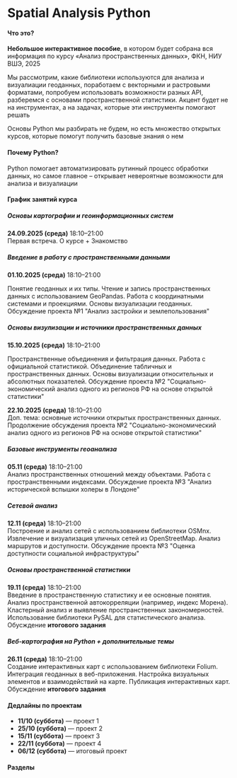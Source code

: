# Spatial Analysis Python

#### Что это?

<strong>Небольшое интерактивное пособие</strong>, в котором будет собрана вся информация по курсу «Анализ пространственных данных», ФКН, НИУ ВШЭ, 2025

Мы рассмотрим, какие библиотеки используются для анализа и визуалиации геоданных, поработаем с векторными и растровыми форматами, попробуем использовать возможности разных API, разберемся с основами пространственной статистики. Акцент будет не на инструментах, а на задачах, которые эти инструменты помогают решать

Основы Python мы разбирать не будем, но есть множество открытых курсов, которые помогут получить базовые знания о нем

#### Почему Python?

Python помогает автоматизировать рутинный процесс обработки данных, но самое главное – открывает невероятные возможности для анализа и визуалиации

#### График занятий курса

##### Основы картографии и геоинформационных систем

**24.09.2025 (среда)** 18:10–21:00  
Первая встреча. О курсе + Знакомство

##### Введение в работу с пространственными данными

**01.10.2025 (среда)** 18:10–21:00

Понятие геоданных и их типы. Чтение и запись пространственных данных с использованием GeoPandas. Работа с координатными системами и проекциями. Основы визуализации геоданных. Обсуждение проекта №1 "Анализ застройки и землепользования"

##### Основы визулизации и источники пространственных данных

**15.10.2025 (среда)** 18:10–21:00

Пространственные объединения и фильтрация данных. Работа с официальной статистикой. Объединение табличных и пространственных данных. Основы визуализации относительных и абсолютных показателей. Обсуждение проекта №2 "Социально-экономический анализ одного из регионов РФ на основе открытой статистики"

**22.10.2025 (среда)** 18:10–21:00  
Доп. тема: основные источники открытых пространственных данных. Продолжение обсуждения проекта №2 "Социально-экономический анализ одного из регионов РФ на основе открытой статистики"

##### Базовые инструменты геоанализа

**05.11 (среда)** 18:10–21:00  
Анализ пространственных отношений между объектами. Работа с пространственными индексами. Обсуждение проекта №3 "Анализ исторической вспышки холеры в Лондоне"

##### Сетевой анализ

**12.11 (среда)** 18:10–21:00  
Построение и анализ сетей с использованием библиотеки OSMnx. Извлечение и визуализация уличных сетей из OpenStreetMap. Анализ маршрутов и доступности. Обсуждение проекта №3 "Оценка доступности социальной инфраструктуры"

##### Основы пространственной статистики

**19.11 (среда)** 18:10–21:00  
Введение в пространственную статистику и ее основные понятия. Анализ пространственной автокорреляции (например, индекс Морена). Кластерный анализ и выявление пространственных закономерностей. Использование библиотеки PySAL для статистического анализа. Обусждение **итогового задания**

##### Веб-картография на Python + дополнительные темы

**26.11 (среда)** 18:10–21:00  
Создание интерактивных карт с использованием библиотеки Folium. Интеграция геоданных в веб-приложения. Настройка визуальных элементов и взаимодействий на карте. Публикация интерактивных карт. Обусждение **итогового задания**

#### Дедлайны по проектам

- **11/10 (суббота)** — проект 1
- **25/10 (суббота)** — проект 2
- **15/11 (суббота)** — проект 3
- **22/11 (суббота)** — проект 4
- **06/12 (суббота)** — итоговый проект

#### Разделы

```{tableofcontents}

```
